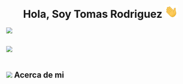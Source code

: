<!-- Encabezado -->

<div>
  <h1 align="center">
    Hola, Soy Tomas Rodriguez
    <img width="35" src="https://github.com/1999AZZAR/1999AZZAR/blob/main/resources/img/waving.gif">
  </h1>
  <img src="https://github.com/TomasRodriguez-dev/TomasRodriguez-dev/assets/102562595/36812e8d-ace3-4387-8cb6-c540fc8ef3cd.gif">
</div><br>

<img src="https://user-images.githubusercontent.com/73097560/115834477-dbab4500-a447-11eb-908a-139a6edaec5c.gif"><br><br>
<!-- Cuerpo -->
## <picture><img src = "https://github.com/TomasRodriguez-dev/TomasRodriguez-dev/assets/102562595/d77f840c-70ed-4447-b139-f4e35eb27d2b" width = 50px></picture> **Acerca de mi**
